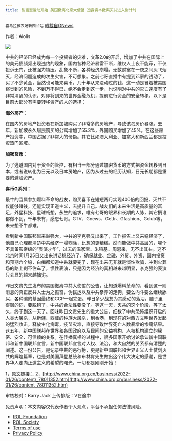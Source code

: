```yaml
---
title: 甜蜜蜜运动开始 美国撤离北京大使馆 透露资本撤离灭共进入倒计时
---
```

`喜马拉雅农场新西兰站` [轉載自GNews](https://gnews.org/zh-hans/1916428/)

作者：Aiolis

![](https://assets.gnews.org/wp-content/uploads/2022/01/378C7186-898B-43BD-A0EA-B2ADFBFE6E30-2.jpeg)

中共的经济已经成为每一个投资者的灾难，文革2.0的开启，增加了中共在国际上的美元债频频出现违约的现象，国内各种经济暴雷不断，维权人士夜不能寐，不仅投诉无门，还被强力镇压。乱象不断，各种经济崩塌，无数财富在一夜之间灰飞烟灭，经济问题造成的次生灾害，不可想象。之前七哥直播中有提到邓家的钱动了，买了不少黄金，当然也可能来喜币，几十年从来没动过的钱，这一动是冒着被美国察觉到的风险，不到万不得已，绝不会走到这一步，也说明对中共的灭亡速度有了非常清醒的认识，对即将到来的世界金融危机，提前进行资金的安全转移。以下是目前大部分有需要转移资产的人的选择：

**海外房产：**

在国内的房地产投资者在新加坡购买了非常多的房地产，导致该岛房价暴涨。去年，新加坡永久居民购买的公寓增加了55.3%，外国购买增加了45%。在这些房产投资中，中国占据了非常大的份额。其它比如澳大利亚、加拿大和新西兰都是投资热门区域。

**加密货币：**

为了逃避国内对于资金的管控，有相当一部分通过加密货币的方式把资金转移到日本，或者说转化为日元以及日本房地产，因为从过去的经历认知，日元长期都是重要的避险资产。

**喜币G系列：**

最牛的当属参加爆料革命的战友，购买喜币在短短两月实现400倍的回报，灭共不仅能够赚钱，还能实现正道主义，去提升自己。战友们的未来生活是高质量的富足，外星科技、星球畅想，永生的追求，唯有七哥的眼界和长期的人脉，其它搁谁都做不到，千年未有，感恩七哥。GTV、Gnews、Gettr、Gfashion、Gclub等，未来想不牛都难。

看到新中国联邦越来越强大，中共的李克强又出来了，工作报告上又来稳经济了，他自己心理都清楚中共经济一塌糊涂，比想的更糟糕，然而能做中共高层的，哪个不具备影帝级的“表演才华”，过去的温家宝、朱镕基、周恩来，无不出其右。这不北京时间1月25日又出来讲话稳经济了，确保就业、金融、外贸、外资、国内投资和预期六个稳，白痴都知道中共就要完了，现在出来无非就是惯性欺骗，冲到火葬场的路上刹不住车了，惯性表演，只是因为经济的真相越来越明显，李克强的表演只会显的越来越拙劣。

昨日文贵先生发布的美国撤离中共大使馆的公告，让知道爆料革命的，看到这一则消息的真正反共人士为之振奋，伪民运以及中共豢养的走狗，要么内斗要么继续舔屎，各种骗的基因最终和CCP一起完蛋。昨日多少战友为其感动的落泪，脑子里徘徊的词，要脱钩了，中共的合法性要没了。等这一天，灭共的这个阶段，等了太久，终于到这一天了。回味昨日文贵先生的重大公告，细数了中共恐怖组织开启的人类大屠杀，从新疆、西藏的种族大屠杀，到香港，到现在的对西方文明世界发起的猛烈攻击，释放生化病毒，疫苗灾难，直接导致世界死亡人数暴增的惨痛结果。这五年，新中国联邦在世界和各国政府以及民间的公益机构、人权机构建立的秘密、安全、可信赖的关系。在传播真相的过程中，很多国家开始讨论承认新中国联邦和新中国联邦宣言，新中国联邦宣言对人权、法治，和大自然的关系都有清楚的阐述。这一份公告，是记录中共的恶行榜，更是新中国联邦和世界正义人士仗剑灭共的辉煌篇章，也是对美国拜登总统和布林肯先生做出这个伟大决定的感谢，是世界华人走向正道主义的希望的曙光，一切都是刚刚开始！

1，[原文链接：](https://tfiglobalnews.com/2022/01/25/chinese-investors-are-incessantly-dumping-money-in-every-country-that-hates-china/)
2，[http://www.china.org.cn/business/2022-01/26/content\_78011352.htm](http://www.china.org.cn/business/2022-01/26/content_78011352.htm)



审核校对：Barry Jack
上传排版：V在途中

 

免责声明：本文内容仅代表作者个人观点，平台不承担任何法律风险。

- [ROL Foundation](https://rolfoundation.org/)
- [ROL Society](https://rolsociety.org/)
- [Terms of use](https://gnews.org/terms-of-use-3/)
- [Privacy Policy](https://gnews.org/privacy-policy/)
